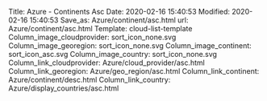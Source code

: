 Title: Azure - Continents Asc
Date: 2020-02-16 15:40:53
Modified: 2020-02-16 15:40:53
Save_as: Azure/continent/asc.html
url: Azure/continent/asc.html
Template: cloud-list-template
Column_image_cloudprovider: sort_icon_none.svg
Column_image_georegion: sort_icon_none.svg
Column_image_continent: sort_icon_asc.svg
Column_image_country: sort_icon_none.svg
Column_link_cloudprovider: Azure/cloud_provider/asc.html
Column_link_georegion: Azure/geo_region/asc.html
Column_link_continent: Azure/continent/desc.html
Column_link_country: Azure/display_countries/asc.html